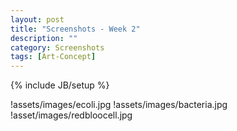 ```yaml
---
layout: post
title: "Screenshots - Week 2"
description: ""
category: Screenshots
tags: [Art-Concept]
---
```

{% include JB/setup %}


!assets/images/ecoli.jpg
!assets/images/bacteria.jpg
!asset/images/redbloocell.jpg